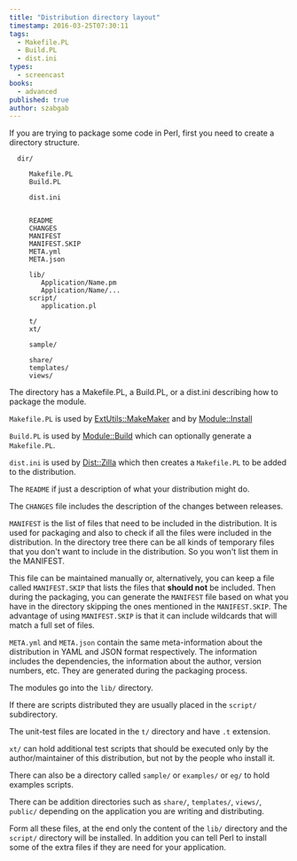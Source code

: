 ```yaml
---
title: "Distribution directory layout"
timestamp: 2016-03-25T07:30:11
tags:
  - Makefile.PL
  - Build.PL
  - dist.ini
types:
  - screencast
books:
  - advanced
published: true
author: szabgab
---
```



If you are trying to package some code in Perl, first you need to create a directory structure.


<slidecast file="advanced-perl/distribution-directory-layout" youtube="CTVOjanKuSo" />

```
  dir/

     Makefile.PL
     Build.PL

     dist.ini


     README
     CHANGES
     MANIFEST
     MANIFEST.SKIP
     META.yml
     META.json

     lib/
        Application/Name.pm
        Application/Name/...
     script/
        application.pl

     t/
     xt/

     sample/

     share/
     templates/
     views/
```

The directory has a Makefile.PL, a Build.PL, or a dist.ini describing how to package the module.

`Makefile.PL` is used by [ExtUtils::MakeMaker](http://metacpan.org/pod/ExtUtils::MakeMaker) and by 
[Module::Install](http://metacpan.org/pod/Module::Install)


`Build.PL` is used by [Module::Build](http://metacpan.org/pod/Module::Build) which can optionally
generate a `Makefile.PL`.


`dist.ini` is used by [Dist::Zilla](http://metacpan.org/pod/Dist::Zilla) which then creates
a `Makefile.PL` to be added to the distribution.


The `README` if just a description of what your distribution might do.

The `CHANGES` file includes the description of the changes between releases.

`MANIFEST` is the list of files that need to be included in the distribution. It is used for packaging and also
to check if all the files were included in the distribution. In the directory tree there can be all kinds 
of temporary files that you don't want to include in the distribution. So you won't list them in the MANIFEST.

This file can be maintained manually or, alternatively, you can keep a file called `MANIFEST.SKIP` that lists
the files that <b>should not</b> be included. Then during the packaging, you can generate the `MANIFEST`
file based on what you have in the directory skipping the ones mentioned in the `MANIFEST.SKIP`.
The advantage of using `MANIFEST.SKIP` is that it can include wildcards that will match a full set of files.


`META.yml` and `META.json` contain the same meta-information about the distribution in YAML and JSON format
respectively. The information includes the dependencies, the information about the author, version numbers, etc.
They are generated during the packaging process.

The modules go into the `lib/` directory.

If there are scripts distributed they are usually placed in the `script/` subdirectory.

The unit-test files are located in the `t/` directory and have `.t` extension.

`xt/` can hold additional test scripts that should be executed only by the author/maintainer of this distribution,
but not by the people who install it.


There can also be a directory called `sample/` or `examples/` or `eg/` to hold examples scripts.

There can be addition directories such as `share/`, `templates/`, `views/`, `public/` depending
on the application you are writing and distributing.

Form all these files, at the end only the content of the `lib/` directory and the `script/` directory
will be installed. In addition you can tell Perl to install some of the extra files if they are need for your
application.


